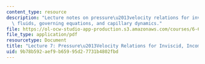 ```yaml
---
content_type: resource
description: "Lecture notes on pressure\u2013velocity relations for inviscid, incompressible\
  \ fluids, governing equations, and capillary dynamics."
file: https://ol-ocw-studio-app-production.s3.amazonaws.com/courses/6-642-continuum-electromechanics-fall-2008/9b78b592aef9b65995d27731b4802fbd_lec07_f08.pdf
file_type: application/pdf
resourcetype: Document
title: "Lecture 7: Pressure\u2013Velocity Relations for Inviscid, Incompressible Fluids"
uid: 9b78b592-aef9-b659-95d2-7731b4802fbd
---
```

